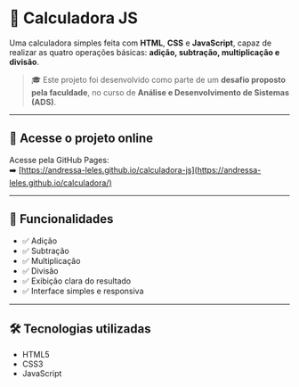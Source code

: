 # 🧮 Calculadora JS

Uma calculadora simples feita com **HTML**, **CSS** e **JavaScript**, capaz de realizar as quatro operações básicas: **adição, subtração, multiplicação e divisão**.

> 🎓 Este projeto foi desenvolvido como parte de um **desafio proposto pela faculdade**, no curso de **Análise e Desenvolvimento de Sistemas (ADS)**.

---

## 🔗 Acesse o projeto online

Acesse pela GitHub Pages:  
➡️ [https://andressa-leles.github.io/calculadora-js](https://andressa-leles.github.io/calculadora/)

---

## 🚀 Funcionalidades

- ✅ Adição
- ✅ Subtração
- ✅ Multiplicação
- ✅ Divisão
- ✅ Exibição clara do resultado
- ✅ Interface simples e responsiva

---

## 🛠 Tecnologias utilizadas

- HTML5
- CSS3
- JavaScript


